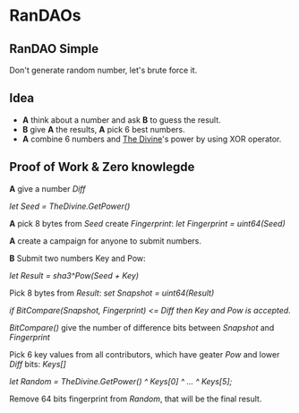 # RanDAOs

## RanDAO Simple

Don't generate random number, let's brute force it.

## Idea

* **A** think about a number and ask **B** to guess the result.
* **B** give **A** the results, **A** pick 6 best numbers.
* **A** combine 6 numbers and [The Divine](https://github.com/tad88dev/thedivine)'s power by using XOR operator.

## Proof of Work & Zero knowlegde

**A** give a number *Diff*

*let Seed = TheDivine.GetPower()*

**A** pick 8 bytes from *Seed* create *Fingerprint*: *let Fingerprint = uint64(Seed)*

**A** create a campaign for anyone to submit numbers.

**B** Submit two numbers Key and Pow:

*let Result = sha3^Pow(Seed + Key)*

Pick 8 bytes from *Result*: *set Snapshot = uint64(Result)*

*if BitCompare(Snapshot, Fingerprint) <= Diff then Key and Pow is accepted.* 

*BitCompare()* give the number of difference bits between *Snapshot* and *Fingerprint*

Pick 6 key values from all contributors, which have geater *Pow* and lower *Diff* bits: *Keys[]*

*let Random = TheDivine.GetPower() ^ Keys[0] ^ ... ^ Keys[5];*

Remove 64 bits fingerprint from *Random*, that will be the final result. 
